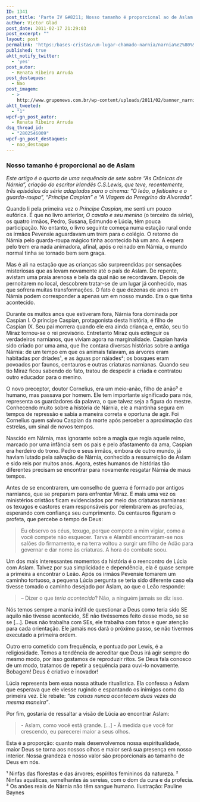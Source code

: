 ```yaml
---
ID: 1341
post_title: 'Parte IV &#8211; Nosso tamanho é proporcional ao de Aslam'
author: Victor Glad
post_date: 2011-02-17 21:29:03
post_excerpt: ""
layout: post
permalink: 'https:/bases-cristas/um-lugar-chamado-narnia/narnia%e2%80%93parte-iv'
published: true
aktt_notify_twitter:
  - 'yes'
post_autor:
  - Renata Ribeiro Arruda
post_destaques:
  - Nao
post_imagem:
  - >
    http://www.gruponews.com.br/wp-content/uploads/2011/02/banner_narnia_parte4.jpg
aktt_tweeted:
  - "1"
wpcf-gn_post_autor:
  - Renata Ribeiro Arruda
dsq_thread_id:
  - "2802546009"
wpcf-gn_post_destaques:
  - nao_destaque
---
```

<h3>Nosso tamanho é proporcional ao de Aslam</h3>

<em>Este artigo é o quarto de uma sequência de sete sobre “As Crônicas de Nárnia”, criação do escritor irlandês C.S.Lewis, que teve, recentemente, três episódios da série adaptados para o cinema: “O leão, a feiticeira e o guarda-roupa”, “Príncipe Caspian” e “A Viagem do Peregrino da Alvorada”.</em>

Quando li pela primeira vez o <em>Príncipe Caspian</em>, me senti um pouco eufórica. É que no livro anterior, <em>O cavalo e seu menino</em> (o terceiro da série), os quatro irmãos, Pedro, Susana, Edmundo e Lúcia, têm pouca participação. No entanto, o livro seguinte começa numa estação rural onde os irmãos Pevensie aguardavam um trem para o colégio. O retorno de Nárnia pelo guarda-roupa mágico tinha acontecido há um ano. A espera pelo trem era nada animadora, afinal, após o reinado em Nárnia, o mundo normal tinha se tornado bem sem graça.

Mas é ali na estação que as crianças são surpreendidas por sensações misteriosas que as levam novamente até o país de Aslam. De repente, avistam uma praia arenosa e bela da qual não se recordavam. Depois de pernoitarem no local, descobrem tratar-se de um lugar já conhecido, mas que sofrera muitas transformações. O fato é que dezenas de anos em Nárnia podem corresponder a apenas um em nosso mundo. Era o que tinha acontecido.

Durante os muitos anos que estiveram fora, Nárnia fora dominada por Caspian I. O príncipe Caspian, protagonista desta história, é filho de Caspian IX. Seu pai morrera quando ele era ainda criança e, então, seu tio Miraz tornou-se o rei provisório. Entretanto Miraz quis extinguir os verdadeiros narnianos, que viviam agora na marginalidade.
Caspian havia sido criado por uma ama, que lhe contara diversas histórias sobre a antiga Nárnia: de um tempo em que os animais falavam, as árvores eram habitadas por dríades¹, e as águas por náiades²; os bosques eram povoados por faunos, centauros e outras criaturas narnianas. Quando seu tio Miraz ficou sabendo do fato, tratou de despedir a criada e contratou outro educador para o menino.

O novo preceptor, doutor Cornelius, era um meio-anão, filho de anão³ e humano, mas passava por homem. Ele tem importante significado para nós, representa os guardadores da palavra, o que talvez seja a figura do mestre. Conhecendo muito sobre a história de Nárnia, ele a mantinha segura em tempos de repressão e sabia a maneira correta e oportuna de agir. Foi Cornelius quem salvou Caspian da morte após perceber a aproximação das estrelas, um sinal de novos tempos.

Nascido em Nárnia, mas ignorante sobre a magia que regia aquele reino, marcado por uma infância sem os pais e pelo afastamento da ama, Caspian era herdeiro do trono. Pedro e seus irmãos, embora de outro mundo, já haviam lutado pela salvação de Nárnia, conhecido a ressurreição de Aslam e sido reis por muitos anos. Agora, estes humanos de histórias tão diferentes precisam se encontrar para novamente resgatar Nárnia de maus tempos.

Antes de se encontrarem, um conselho de guerra é formado por antigos narnianos, que se preparam para enfrentar Miraz. E mais uma vez os ministérios cristãos ficam evidenciados por meio das criaturas narnianas: os texugos e castores eram responsáveis por relembrarem as profecias, esperando com confiança seu cumprimento. Os centauros figuram o profeta, que percebe o tempo de Deus:

<blockquote>Eu observo os céus, texugo, porque compete a mim vigiar, como a você compete não esquecer. Tarva e Alambil encontraram-se nos salões do firmamento, e na terra voltou a surgir um filho de Adão para governar e dar nome às criaturas. A hora do combate soou.</blockquote>

Um dos mais interessantes momentos da história é o reencontro de Lúcia com Aslam. Talvez por sua simplicidade e dependência, ela é quase sempre a primeira a encontrar o Leão. Após os irmãos Pevensie tomarem um caminho tortuoso, a pequena Lúcia pergunta se teria sido diferente caso ela tivesse tomado o caminho desejado por Aslam, ao que o Leão responde:

<blockquote>– Dizer o que <em>teria acontecido</em>? Não, a ninguém jamais se diz isso.</blockquote>

Nós temos sempre a mania inútil de questionar a Deus como teria sido SE aquilo não tivesse acontecido, SE não tivéssemos feito desse modo, se se se [...]. Deus não trabalha com SEs, ele trabalha com fatos e quer atenção para cada orientação. Ele jamais nos dará o próximo passo, se não tivermos executado a primeira ordem.

Outro erro cometido com frequência, e pontuado por Lewis, é a religiosidade. Temos a tendência de acreditar que Deus irá agir sempre do mesmo modo, por isso gostamos de reproduzir ritos. Se Deus fala conosco de um modo, tratamos de repetir a sequência para ouvi-lo novamente. Bobagem! Deus é criativo e inovador!

Lúcia representa bem essa nossa atitude ritualística. Ela confessa a Aslam que esperava que ele viesse rugindo e espantando os inimigos como da primeira vez. Ele rebate:<em> “as coisas nunca acontecem duas vezes da mesma maneira”</em>.

Por fim, gostaria de ressaltar a visão de Lúcia ao encontrar Aslam:

<blockquote>- Aslam, como você está grande.
[...]
- À medida que você for crescendo, eu parecerei maior a seus olhos.</blockquote>

Esta é a proporção: quanto mais desenvolvemos nossa espiritualidade, maior Deus se torna aos nossos olhos e maior será sua presença em nosso interior. Nossa grandeza e nosso valor são proporcionais ao tamanho de Deus em nós.

¹ Ninfas das florestas e das árvores; espíritos femininos da natureza.
² Ninfas aquáticas, semelhantes às sereias, com o dom da cura e da profecia.
³ Os anões reais de Nárnia não têm sangue humano.
Ilustração: Pauline Baynes